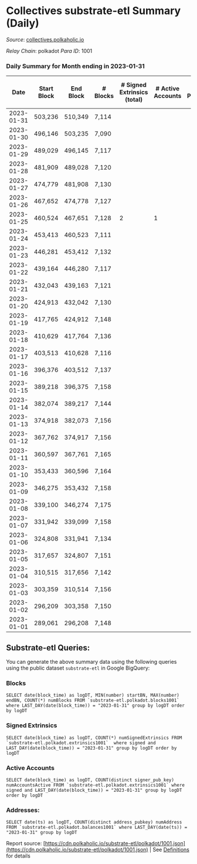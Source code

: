 # Collectives substrate-etl Summary (Daily)

_Source_: [collectives.polkaholic.io](https://collectives.polkaholic.io)

*Relay Chain*: polkadot
*Para ID*: 1001



### Daily Summary for Month ending in 2023-01-31


| Date | Start Block | End Block | # Blocks | # Signed Extrinsics (total) | # Active Accounts | # Passive | # New | # Addresses with Balances | # Events | # Transfers | # XCM Transfers In | # XCM Transfers Out |
| ---- | ----------- | --------- | -------- | --------------------------- | ----------------- | --------- | ----- | ------------------------- | -------- | ----------- | ------------------ | ------------------- |
| 2023-01-31 | 503,236 | 510,349 | 7,114  |  |  |  |  | 18 | 14,232 |   |   |   |
| 2023-01-30 | 496,146 | 503,235 | 7,090  |  |  |  |  | 18 | 14,184 |   |   |   |
| 2023-01-29 | 489,029 | 496,145 | 7,117  |  |  |  |  | 18 | 14,238 |   |   |   |
| 2023-01-28 | 481,909 | 489,028 | 7,120  |  |  |  |  | 18 | 14,244 |   |   |   |
| 2023-01-27 | 474,779 | 481,908 | 7,130  |  |  |  |  | 18 | 14,264 |   |   |   |
| 2023-01-26 | 467,652 | 474,778 | 7,127  |  |  |  |  | 18 | 14,258 |   |   |   |
| 2023-01-25 | 460,524 | 467,651 | 7,128  | 2 | 1 |  |  | 18 | 14,262 |   |   |   |
| 2023-01-24 | 453,413 | 460,523 | 7,111  |  |  |  |  | 17 | 14,226 |   |   |   |
| 2023-01-23 | 446,281 | 453,412 | 7,132  |  |  |  |  | 17 | 14,268 |   |   |   |
| 2023-01-22 | 439,164 | 446,280 | 7,117  |  |  |  |  | 17 | 14,238 |   |   |   |
| 2023-01-21 | 432,043 | 439,163 | 7,121  |  |  |  |  | 17 | 14,245 |   |   |   |
| 2023-01-20 | 424,913 | 432,042 | 7,130  |  |  |  |  | 17 | 14,264 |   |   |   |
| 2023-01-19 | 417,765 | 424,912 | 7,148  |  |  |  |  | 17 | 14,300 |   |   |   |
| 2023-01-18 | 410,629 | 417,764 | 7,136  |  |  |  |  | 17 | 14,283 |   |   |   |
| 2023-01-17 | 403,513 | 410,628 | 7,116  |  |  |  |  | 17 | 14,236 |   |   |   |
| 2023-01-16 | 396,376 | 403,512 | 7,137  |  |  |  |  | 17 | 14,278 |   |   |   |
| 2023-01-15 | 389,218 | 396,375 | 7,158  |  |  |  |  | 17 | 14,320 |   |   |   |
| 2023-01-14 | 382,074 | 389,217 | 7,144  |  |  |  |  | 17 | 14,292 |   |   |   |
| 2023-01-13 | 374,918 | 382,073 | 7,156  |  |  |  |  | 17 | 14,320 |   |   |   |
| 2023-01-12 | 367,762 | 374,917 | 7,156  |  |  |  |  | 17 | 14,316 |   |   |   |
| 2023-01-11 | 360,597 | 367,761 | 7,165  |  |  |  |  | 17 | 14,334 |   |   |   |
| 2023-01-10 | 353,433 | 360,596 | 7,164  |  |  |  |  | 17 | 14,332 |   |   |   |
| 2023-01-09 | 346,275 | 353,432 | 7,158  |  |  |  |  | 17 | 14,320 |   |   |   |
| 2023-01-08 | 339,100 | 346,274 | 7,175  |  |  |  |  | 17 | 14,354 |   |   |   |
| 2023-01-07 | 331,942 | 339,099 | 7,158  |  |  |  |  | 17 | 14,320 |   |   |   |
| 2023-01-06 | 324,808 | 331,941 | 7,134  |  |  |  |  | 17 | 14,272 |   |   |   |
| 2023-01-05 | 317,657 | 324,807 | 7,151  |  |  |  |  | 17 | 14,306 |   |   |   |
| 2023-01-04 | 310,515 | 317,656 | 7,142  |  |  |  |  | 17 | 14,288 |   |   |   |
| 2023-01-03 | 303,359 | 310,514 | 7,156  |  |  |  |  | 17 | 14,316 |   |   |   |
| 2023-01-02 | 296,209 | 303,358 | 7,150  |  |  |  |  | 17 | 14,304 |   |   |   |
| 2023-01-01 | 289,061 | 296,208 | 7,148  |  |  |  |  | 17 | 14,300 |   |   |   |

## Substrate-etl Queries:
You can generate the above summary data using the following queries using the public dataset `substrate-etl` in Google BigQuery:


### Blocks
```
SELECT date(block_time) as logDT, MIN(number) startBN, MAX(number) endBN, COUNT(*) numBlocks FROM `substrate-etl.polkadot.blocks1001`  where LAST_DAY(date(block_time)) = "2023-01-31" group by logDT order by logDT
```


### Signed Extrinsics
```
SELECT date(block_time) as logDT, COUNT(*) numSignedExtrinsics FROM `substrate-etl.polkadot.extrinsics1001`  where signed and LAST_DAY(date(block_time)) = "2023-01-31" group by logDT order by logDT
```


### Active Accounts
```
SELECT date(block_time) as logDT, COUNT(distinct signer_pub_key) numAccountsActive FROM `substrate-etl.polkadot.extrinsics1001` where signed and LAST_DAY(date(block_time)) = "2023-01-31" group by logDT order by logDT
```


### Addresses:
```
SELECT date(ts) as logDT, COUNT(distinct address_pubkey) numAddress FROM `substrate-etl.polkadot.balances1001` where LAST_DAY(date(ts)) = "2023-01-31" group by logDT
```



Report source: [https://cdn.polkaholic.io/substrate-etl/polkadot/1001.json](https://cdn.polkaholic.io/substrate-etl/polkadot/1001.json) | See [Definitions](/DEFINITIONS.md) for details
